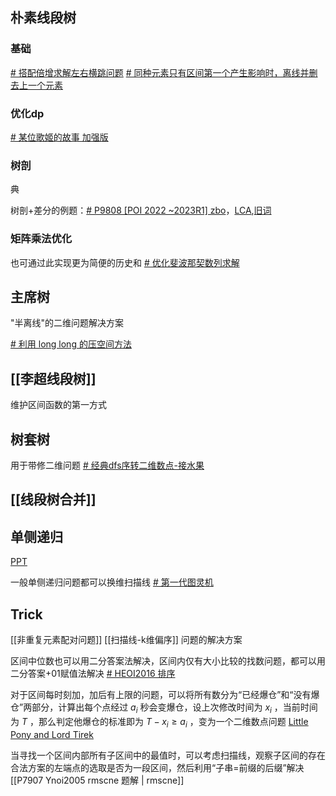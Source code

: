 ## 朴素线段树
### 基础
[# 搭配倍增求解左右横跳问题](https://www.luogu.com.cn/problem/P8163)
[# 同种元素只有区间第一个产生影响时，离线并删去上一个元素](https://www.luogu.com.cn/problem/CF594D)
### 优化dp
[# 某位歌姬的故事 加强版](https://www.luogu.com.cn/problem/AT_abc262_h)
### 树剖
典

树剖+差分的例题：[# P9808 [POI 2022 ~2023R1] zbo](https://www.luogu.com.cn/problem/P9808)，[LCA](https://www.luogu.com.cn/problem/P4211),[旧词](https://www.luogu.com.cn/problem/P5305)
### 矩阵乘法优化
也可通过此实现更为简便的历史和
[# 优化斐波那契数列求解](https://www.luogu.com.cn/problem/CF718C)
## 主席树
"半离线"的二维问题解决方案

[# 利用 long long 的压空间方法](https://www.luogu.com.cn/problem/CF543E)

## [[李超线段树]]
维护区间函数的第一方式

## 树套树
用于带修二维问题
[# 经典dfs序转二维数点-接水果](https://www.luogu.com.cn/problem/P3242)

## [[线段树合并]]
## 单侧递归

[PPT](./数据结构/单侧递归类问题.pptx)

一般单侧递归问题都可以换维扫描线 [# 第一代图灵机](https://qoj.ac/problem/5098)
## Trick
[[非重复元素配对问题]]
[[扫描线-k维偏序]] 问题的解决方案

区间中位数也可以用二分答案法解决，区间内仅有大小比较的找数问题，都可以用 二分答案+01赋值法解决 [# HEOI2016 排序](https://www.luogu.com.cn/problem/P2824)

对于区间每时刻加，加后有上限的问题，可以将所有数分为“已经爆仓”和“没有爆仓”两部分，计算出每个点经过 $a_i$ 秒会变爆仓，设上次修改时间为 $x_i$ ，当前时间为 $T$ ，那么判定他爆仓的标准即为 $T-x_i \ge a_i$ ，变为一个二维数点问题 [Little Pony and Lord Tirek](https://www.luogu.com.cn/problem/CF453E)

当寻找一个区间内部所有子区间中的最值时，可以考虑扫描线，观察子区间的存在合法方案的左端点的选取是否为一段区间，然后利用“子串=前缀的后缀”解决 [[P7907 Ynoi2005 rmscne 题解 | rmscne]]

